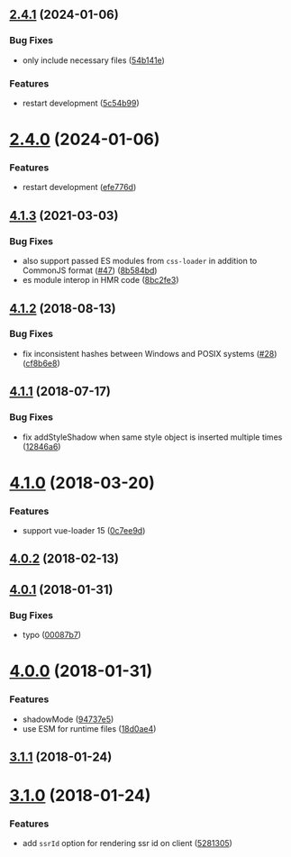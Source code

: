 <a name="2.4.1"></a>
## [2.4.1](https://github.com/un-es/react-style-loader/compare/v4.1.3...v2.4.1) (2024-01-06)


### Bug Fixes

* only include necessary files ([54b141e](https://github.com/un-es/react-style-loader/commit/54b141e))


### Features

* restart development ([5c54b99](https://github.com/un-es/react-style-loader/commit/5c54b99))



<a name="2.4.0"></a>
# [2.4.0](https://github.com/un-es/react-style-loader/compare/v4.1.3...v2.4.0) (2024-01-06)


### Features

* restart development ([efe776d](https://github.com/un-es/react-style-loader/commit/efe776d))



<a name="4.1.3"></a>
## [4.1.3](https://github.com/vuejs/vue-style-loader/compare/v4.0.1...v4.1.3) (2021-03-03)


### Bug Fixes

* also support passed ES modules from `css-loader` in addition to CommonJS format ([#47](https://github.com/vuejs/vue-style-loader/issues/47)) ([8b584bd](https://github.com/vuejs/vue-style-loader/commit/8b584bd))
* es module interop in HMR code ([8bc2fe3](https://github.com/vuejs/vue-style-loader/commit/8bc2fe3))



<a name="4.1.2"></a>
## [4.1.2](https://github.com/vuejs/vue-style-loader/compare/v4.1.1...v4.1.2) (2018-08-13)


### Bug Fixes

* fix inconsistent hashes between Windows and POSIX systems ([#28](https://github.com/vuejs/vue-style-loader/issues/28)) ([cf8b6e8](https://github.com/vuejs/vue-style-loader/commit/cf8b6e8))



<a name="4.1.1"></a>
## [4.1.1](https://github.com/vuejs/vue-style-loader/compare/v4.1.0...v4.1.1) (2018-07-17)


### Bug Fixes

* fix addStyleShadow when same style object is inserted multiple times ([12846a6](https://github.com/vuejs/vue-style-loader/commit/12846a6))



<a name="4.1.0"></a>
# [4.1.0](https://github.com/vuejs/vue-style-loader/compare/v4.0.2...v4.1.0) (2018-03-20)


### Features

* support vue-loader 15 ([0c7ee9d](https://github.com/vuejs/vue-style-loader/commit/0c7ee9d))



<a name="4.0.2"></a>
## [4.0.2](https://github.com/vuejs/vue-style-loader/compare/v4.0.1...v4.0.2) (2018-02-13)



<a name="4.0.1"></a>
## [4.0.1](https://github.com/vuejs/vue-style-loader/compare/v4.0.0...v4.0.1) (2018-01-31)


### Bug Fixes

* typo ([00087b7](https://github.com/vuejs/vue-style-loader/commit/00087b7))



<a name="4.0.0"></a>
# [4.0.0](https://github.com/vuejs/vue-style-loader/compare/v3.1.1...v4.0.0) (2018-01-31)


### Features

* shadowMode ([94737e5](https://github.com/vuejs/vue-style-loader/commit/94737e5))
* use ESM for runtime files ([18d0ae4](https://github.com/vuejs/vue-style-loader/commit/18d0ae4))



<a name="3.1.1"></a>
## [3.1.1](https://github.com/vuejs/vue-style-loader/compare/v3.1.0...v3.1.1) (2018-01-24)



<a name="3.1.0"></a>
# [3.1.0](https://github.com/vuejs/vue-style-loader/compare/v3.0.3...v3.1.0) (2018-01-24)


### Features

* add `ssrId` option for rendering ssr id on client ([5281305](https://github.com/vuejs/vue-style-loader/commit/5281305))
